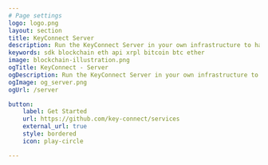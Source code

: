```yaml
---
# Page settings
logo: logo.png
layout: section
title: KeyConnect Server
description: Run the KeyConnect Server in your own infrastructure to have access to multiple Blockchains through a unique and standard interface.
keywords: sdk blockchain eth api xrpl bitcoin btc ether
image: blockchain-illustration.png
ogTitle: KeyConnect - Server
ogDescription: Run the KeyConnect Server in your own infrastructure to have access to multiple Blockchains through a unique and standard interface.
ogImage: og_server.png
ogUrl: /server

button: 
    label: Get Started
    url: https://github.com/key-connect/services
    external_url: true
    style: bordered
    icon: play-circle

---
```

